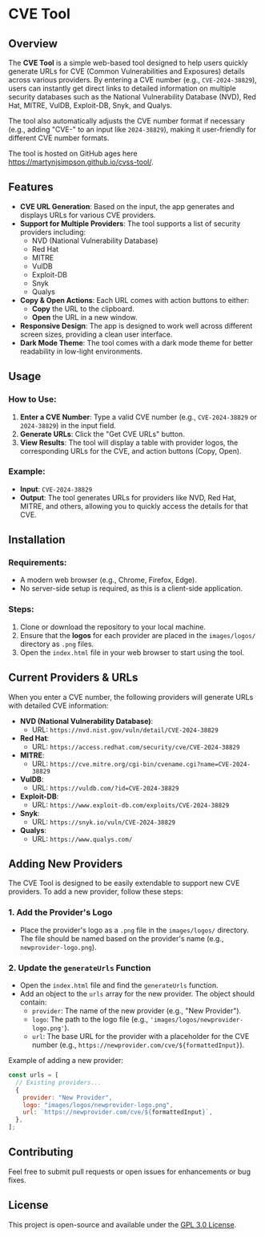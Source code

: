# CVE Tool

## Overview

The **CVE Tool** is a simple web-based tool designed to help users quickly generate URLs for CVE (Common Vulnerabilities and Exposures) details across various providers. By entering a CVE number (e.g., `CVE-2024-38829`), users can instantly get direct links to detailed information on multiple security databases such as the National Vulnerability Database (NVD), Red Hat, MITRE, VulDB, Exploit-DB, Snyk, and Qualys.

The tool also automatically adjusts the CVE number format if necessary (e.g., adding "CVE-" to an input like `2024-38829`), making it user-friendly for different CVE number formats.

The tool is hosted on GitHub ages here https://martynjsimpson.github.io/cvss-tool/.

## Features

- **CVE URL Generation**: Based on the input, the app generates and displays URLs for various CVE providers.
- **Support for Multiple Providers**: The tool supports a list of security providers including:
  - NVD (National Vulnerability Database)
  - Red Hat
  - MITRE
  - VulDB
  - Exploit-DB
  - Snyk
  - Qualys
- **Copy & Open Actions**: Each URL comes with action buttons to either:
  - **Copy** the URL to the clipboard.
  - **Open** the URL in a new window.
- **Responsive Design**: The app is designed to work well across different screen sizes, providing a clean user interface.
- **Dark Mode Theme**: The tool comes with a dark mode theme for better readability in low-light environments.

## Usage

### How to Use:

1. **Enter a CVE Number**: Type a valid CVE number (e.g., `CVE-2024-38829` or `2024-38829`) in the input field.
2. **Generate URLs**: Click the "Get CVE URLs" button.
3. **View Results**: The tool will display a table with provider logos, the corresponding URLs for the CVE, and action buttons (Copy, Open).

### Example:

- **Input**: `CVE-2024-38829`
- **Output**: The tool generates URLs for providers like NVD, Red Hat, MITRE, and others, allowing you to quickly access the details for that CVE.

## Installation

### Requirements:

- A modern web browser (e.g., Chrome, Firefox, Edge).
- No server-side setup is required, as this is a client-side application.

### Steps:

1. Clone or download the repository to your local machine.
2. Ensure that the **logos** for each provider are placed in the `images/logos/` directory as `.png` files.
3. Open the `index.html` file in your web browser to start using the tool.

## Current Providers & URLs

When you enter a CVE number, the following providers will generate URLs with detailed CVE information:

- **NVD (National Vulnerability Database)**:
  - URL: `https://nvd.nist.gov/vuln/detail/CVE-2024-38829`
- **Red Hat**:
  - URL: `https://access.redhat.com/security/cve/CVE-2024-38829`
- **MITRE**:
  - URL: `https://cve.mitre.org/cgi-bin/cvename.cgi?name=CVE-2024-38829`
- **VulDB**:
  - URL: `https://vuldb.com/?id=CVE-2024-38829`
- **Exploit-DB**:
  - URL: `https://www.exploit-db.com/exploits/CVE-2024-38829`
- **Snyk**:
  - URL: `https://snyk.io/vuln/CVE-2024-38829`
- **Qualys**:
  - URL: `https://www.qualys.com/`

## Adding New Providers

The CVE Tool is designed to be easily extendable to support new CVE providers. To add a new provider, follow these steps:

### 1. Add the Provider's Logo

- Place the provider's logo as a `.png` file in the `images/logos/` directory. The file should be named based on the provider's name (e.g., `newprovider-logo.png`).

### 2. Update the `generateUrls` Function

- Open the `index.html` file and find the `generateUrls` function.
- Add an object to the `urls` array for the new provider. The object should contain:
  - `provider`: The name of the new provider (e.g., "New Provider").
  - `logo`: The path to the logo file (e.g., `'images/logos/newprovider-logo.png'`).
  - `url`: The base URL for the provider with a placeholder for the CVE number (e.g., `https://newprovider.com/cve/${formattedInput}`).

Example of adding a new provider:

```javascript
const urls = [
  // Existing providers...
  {
    provider: "New Provider",
    logo: "images/logos/newprovider-logo.png",
    url: `https://newprovider.com/cve/${formattedInput}`,
  },
];
```

## Contributing

Feel free to submit pull requests or open issues for enhancements or bug fixes.

## License

This project is open-source and available under the [GPL 3.0 License](LICENSE).
